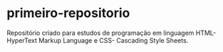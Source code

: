 # primeiro-repositorio
Repositório criado para estudos de programação em linguagem HTML-HyperText Markup Language e CSS- Cascading Style Sheets.
